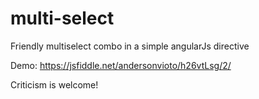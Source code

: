 # multi-select
Friendly multiselect combo in a simple angularJs directive

Demo: https://jsfiddle.net/andersonvioto/h26vtLsg/2/

Criticism is welcome!